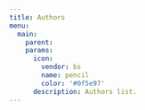 ```yaml
---
title: Authors
menu:
  main:
    parent: 
    params:
      icon:
        vendor: bs
        name: pencil
        color: '#0f5e97'
      description: Authors list.
---
```

